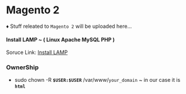 # Magento 2
♦ Stuff releated to `Magento 2` will be uploaded here...

#### Install LAMP ~ ( Linux Apache MySQL PHP ) 
Soruce Link: [Install LAMP](https://www.digitalocean.com/community/tutorials/how-to-install-linux-apache-mysql-php-lamp-stack-on-ubuntu-20-04)

### OwnerShip
* sudo chown -R **`$USER:$USER`** /var/www/`your_domain` ~ in our case it is **`html`**
